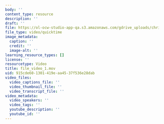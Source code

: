 ```yaml
---
body: ''
content_type: resource
description: ''
draft: ''
file: https://ol-ocw-studio-app-qa.s3.amazonaws.com/gdrive_uploads/chrischrisgo2/1eTYh8NkA7k_oLvtLEmLu-hWk4Iv1qTOs/file_video_1.mov
file_type: video/quicktime
image_metadata:
  caption: ''
  credit: ''
  image-alt: ''
learning_resource_types: []
license: ''
resourcetype: Video
title: file_video_1.mov
uid: 915cde60-1301-419e-aa45-37f536e28dab
video_files:
  video_captions_file: ''
  video_thumbnail_file: ''
  video_transcript_file: ''
video_metadata:
  video_speakers: ''
  video_tags: ''
  youtube_description: ''
  youtube_id: ''
---
```

